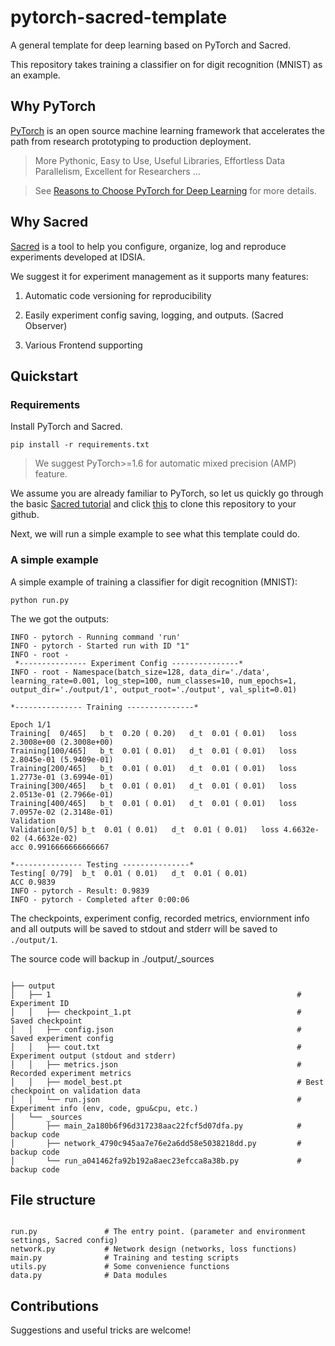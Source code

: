 # pytorch-sacred-template
A general template for deep learning based on PyTorch and Sacred.

This repository takes training a classifier on for digit recognition (MNIST) as an example.


## Why PyTorch

[PyTorch](https://pytorch.org/) is an open source machine learning framework that accelerates the path from research prototyping to production deployment. 

> More Pythonic, Easy to Use, Useful Libraries, Effortless Data Parallelism, Excellent for Researchers ... 

> See [Reasons to Choose PyTorch for Deep Learning](https://towardsdatascience.com/reasons-to-choose-pytorch-for-deep-learning-c087e031eaca) for more details.



## Why Sacred

[Sacred](https://github.com/IDSIA/sacred) is a tool to help you configure, organize, log and reproduce experiments developed at IDSIA.

We suggest it for experiment management as it supports many features:

1. Automatic code versioning for reproducibility

2. Easily experiment config saving, logging, and outputs. (Sacred Observer)

3. Various Frontend supporting


## Quickstart


### Requirements

Install PyTorch and Sacred.

```
pip install -r requirements.txt
```

> We suggest PyTorch>=1.6 for automatic mixed precision (AMP) feature.

We assume you are already familiar to PyTorch, so let us quickly go through the basic [Sacred tutorial](https://sacred.readthedocs.io/en/stable/quickstart.html) and click [this](https://github.com/hi-zhenyu/pytorch-sacred-template/generate) to clone this repository to your github.

Next, we will run a simple example to see what this template could do.

### A simple example

A simple example of training a classifier for digit recognition (MNIST):

```
python run.py
```

The we got the outputs:

```
INFO - pytorch - Running command 'run'
INFO - pytorch - Started run with ID "1"
INFO - root - 
 *--------------- Experiment Config ---------------*
INFO - root - Namespace(batch_size=128, data_dir='./data', learning_rate=0.001, log_step=100, num_classes=10, num_epochs=1, output_dir='./output/1', output_root='./output', val_split=0.01)

*--------------- Training ---------------*

Epoch 1/1
Training[  0/465]	b_t  0.20 ( 0.20)	d_t  0.01 ( 0.01)	loss 2.3008e+00 (2.3008e+00)
Training[100/465]	b_t  0.01 ( 0.01)	d_t  0.01 ( 0.01)	loss 2.8045e-01 (5.9409e-01)
Training[200/465]	b_t  0.01 ( 0.01)	d_t  0.01 ( 0.01)	loss 1.2773e-01 (3.6994e-01)
Training[300/465]	b_t  0.01 ( 0.01)	d_t  0.01 ( 0.01)	loss 2.0513e-01 (2.7966e-01)
Training[400/465]	b_t  0.01 ( 0.01)	d_t  0.01 ( 0.01)	loss 7.0957e-02 (2.3148e-01)
Validation
Validation[0/5]	b_t  0.01 ( 0.01)	d_t  0.01 ( 0.01)	loss 4.6632e-02 (4.6632e-02)
acc 0.9916666666666667

*--------------- Testing ---------------*
Testing[ 0/79]	b_t  0.01 ( 0.01)	d_t  0.01 ( 0.01)
ACC 0.9839
INFO - pytorch - Result: 0.9839
INFO - pytorch - Completed after 0:00:06
```

The checkpoints, experiment config, recorded metrics, enviornment info and all outputs will be saved to stdout and stderr will be saved to ```./output/1```.

The source code will backup in ./output/_sources

```

├── output
│   ├── 1                                                       # Experiment ID
│   │   ├── checkpoint_1.pt                                     # Saved checkpoint
│   │   ├── config.json                                         # Saved experiment config
│   │   ├── cout.txt                                            # Experiment output (stdout and stderr)
│   │   ├── metrics.json                                        # Recorded experiment metrics
│   │   ├── model_best.pt                                       # Best checkpoint on validation data
│   │   └── run.json                                            # Experiment info (env, code, gpu&cpu, etc.)
│   └── _sources
│       ├── main_2a180b6f96d317238aac22fcf5d07dfa.py            # backup code
│       ├── network_4790c945aa7e76e2a6dd58e5038218dd.py         # backup code
│       └── run_a041462fa92b192a8aec23efcca8a38b.py             # backup code

```

## File structure

```

run.py               # The entry point. (parameter and environment settings, Sacred config)
network.py           # Network design (networks, loss functions)
main.py              # Training and testing scripts
utils.py             # Some convenience functions
data.py              # Data modules

```

## Contributions

Suggestions and useful tricks are welcome!